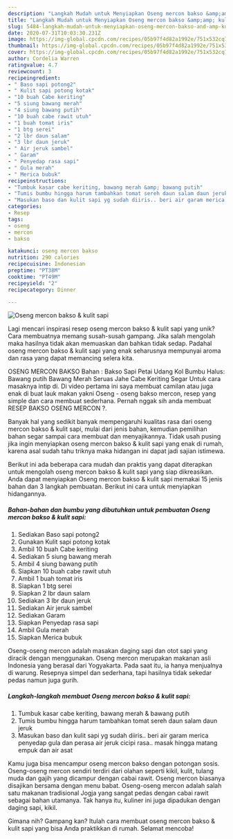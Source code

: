 ```yaml
---
description: "Langkah Mudah untuk Menyiapkan Oseng mercon bakso &amp;amp; kulit sapi Anti Gagal"
title: "Langkah Mudah untuk Menyiapkan Oseng mercon bakso &amp;amp; kulit sapi Anti Gagal"
slug: 5484-langkah-mudah-untuk-menyiapkan-oseng-mercon-bakso-and-amp-kulit-sapi-anti-gagal
date: 2020-07-31T10:03:30.231Z
image: https://img-global.cpcdn.com/recipes/05b97f4d82a1992e/751x532cq70/oseng-mercon-bakso-kulit-sapi-foto-resep-utama.jpg
thumbnail: https://img-global.cpcdn.com/recipes/05b97f4d82a1992e/751x532cq70/oseng-mercon-bakso-kulit-sapi-foto-resep-utama.jpg
cover: https://img-global.cpcdn.com/recipes/05b97f4d82a1992e/751x532cq70/oseng-mercon-bakso-kulit-sapi-foto-resep-utama.jpg
author: Cordelia Warren
ratingvalue: 4.7
reviewcount: 3
recipeingredient:
- " Baso sapi potong2"
- " Kulit sapi potong kotak"
- "10 buah Cabe keriting"
- "5 siung bawang merah"
- "4 siung bawang putih"
- "10 buah cabe rawit utuh"
- "1 buah tomat iris"
- "1 btg serei"
- "2 lbr daun salam"
- "3 lbr daun jeruk"
- " Air jeruk sambel"
- " Garam"
- " Penyedap rasa sapi"
- " Gula merah"
- " Merica bubuk"
recipeinstructions:
- "Tumbuk kasar cabe keriting, bawang merah &amp; bawang putih"
- "Tumis bumbu hingga harum tambahkan tomat sereh daun salam daun jeruk"
- "Masukan baso dan kulit sapi yg sudah diiris.. beri air garam merica penyedap gula dan perasa air jeruk cicipi rasa.. masak hingga matang empuk dan air asat"
categories:
- Resep
tags:
- oseng
- mercon
- bakso

katakunci: oseng mercon bakso 
nutrition: 290 calories
recipecuisine: Indonesian
preptime: "PT38M"
cooktime: "PT49M"
recipeyield: "2"
recipecategory: Dinner

---
```



![Oseng mercon bakso &amp; kulit sapi](https://img-global.cpcdn.com/recipes/05b97f4d82a1992e/751x532cq70/oseng-mercon-bakso-kulit-sapi-foto-resep-utama.jpg)

Lagi mencari inspirasi resep oseng mercon bakso &amp; kulit sapi yang unik? Cara membuatnya memang susah-susah gampang. Jika salah mengolah maka hasilnya tidak akan memuaskan dan bahkan tidak sedap. Padahal oseng mercon bakso &amp; kulit sapi yang enak seharusnya mempunyai aroma dan rasa yang dapat memancing selera kita.

OSENG MERCON BAKSO Bahan : Bakso Sapi Petai Udang Kol Bumbu Halus: Bawang putih Bawang Merah Seruas Jahe Cabe Keriting Segar Untuk cara masaknya intip di. Di video pertama ini saya membuat camilan atau juga enak di buat lauk makan yakni Oseng - oseng bakso mercon, resep yang simple dan cara membuat sederhana. Pernah nggak sih anda membuat RESEP BAKSO OSENG MERCON ?.

Banyak hal yang sedikit banyak mempengaruhi kualitas rasa dari oseng mercon bakso &amp; kulit sapi, mulai dari jenis bahan, kemudian pemilihan bahan segar sampai cara membuat dan menyajikannya. Tidak usah pusing jika ingin menyiapkan oseng mercon bakso &amp; kulit sapi yang enak di rumah, karena asal sudah tahu triknya maka hidangan ini dapat jadi sajian istimewa.


Berikut ini ada beberapa cara mudah dan praktis yang dapat diterapkan untuk mengolah oseng mercon bakso &amp; kulit sapi yang siap dikreasikan. Anda dapat menyiapkan Oseng mercon bakso &amp; kulit sapi memakai 15 jenis bahan dan 3 langkah pembuatan. Berikut ini cara untuk menyiapkan hidangannya.

<!--inarticleads1-->

##### Bahan-bahan dan bumbu yang dibutuhkan untuk pembuatan Oseng mercon bakso &amp; kulit sapi:

1. Sediakan  Baso sapi potong2
1. Gunakan  Kulit sapi potong kotak
1. Ambil 10 buah Cabe keriting
1. Sediakan 5 siung bawang merah
1. Ambil 4 siung bawang putih
1. Siapkan 10 buah cabe rawit utuh
1. Ambil 1 buah tomat iris
1. Siapkan 1 btg serei
1. Siapkan 2 lbr daun salam
1. Sediakan 3 lbr daun jeruk
1. Sediakan  Air jeruk sambel
1. Sediakan  Garam
1. Siapkan  Penyedap rasa sapi
1. Ambil  Gula merah
1. Siapkan  Merica bubuk


Oseng-oseng mercon adalah masakan daging sapi dan otot sapi yang diracik dengan menggunakan. Oseng mercon merupakan makanan asli Indonesia yang berasal dari Yogyakarta. Pada saat itu, ia hanya menjualnya di warung. Resepnya simpel dan sederhana, tapi hasilnya tidak sekedar pedas namun juga gurih. 

<!--inarticleads2-->

##### Langkah-langkah membuat Oseng mercon bakso &amp; kulit sapi:

1. Tumbuk kasar cabe keriting, bawang merah &amp; bawang putih
1. Tumis bumbu hingga harum tambahkan tomat sereh daun salam daun jeruk
1. Masukan baso dan kulit sapi yg sudah diiris.. beri air garam merica penyedap gula dan perasa air jeruk cicipi rasa.. masak hingga matang empuk dan air asat


Kamu juga bisa mencampur oseng mercon bakso dengan potongan sosis. Oseng-oseng mercon sendiri terdiri dari olahan seperti kikil, kulit, tulang muda dan gajih yang dicampur dengan cabai rawit. Oseng mercon biasanya disajikan bersama dengan menu babat. Oseng-oseng mercon adalah salah satu makanan tradisional Jogja yang sangat pedas dengan cabai rawit sebagai bahan utamanya. Tak hanya itu, kuliner ini juga dipadukan dengan daging sapi, kikil. 

Gimana nih? Gampang kan? Itulah cara membuat oseng mercon bakso &amp; kulit sapi yang bisa Anda praktikkan di rumah. Selamat mencoba!
